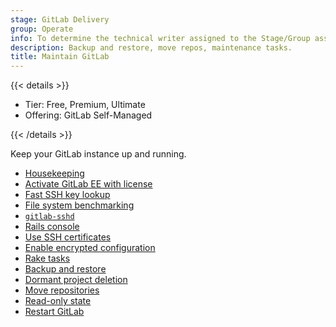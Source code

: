 ```yaml
---
stage: GitLab Delivery
group: Operate
info: To determine the technical writer assigned to the Stage/Group associated with this page, see https://handbook.gitlab.com/handbook/product/ux/technical-writing/#assignments
description: Backup and restore, move repos, maintenance tasks.
title: Maintain GitLab
---
```


{{< details >}}

- Tier: Free, Premium, Ultimate
- Offering: GitLab Self-Managed

{{< /details >}}

Keep your GitLab instance up and running.

- [Housekeeping](../housekeeping.md)
- [Activate GitLab EE with license](../license_file.md)
- [Fast SSH key lookup](fast_ssh_key_lookup.md)
- [File system benchmarking](filesystem_benchmarking.md)
- [`gitlab-sshd`](gitlab_sshd.md)
- [Rails console](rails_console.md)
- [Use SSH certificates](ssh_certificates.md)
- [Enable encrypted configuration](../encrypted_configuration.md)
- [Rake tasks](../../administration/raketasks/_index.md)
- [Backup and restore](../backup_restore/_index.md)
- [Dormant project deletion](../dormant_project_deletion.md)
- [Move repositories](moving_repositories.md)
- [Read-only state](../read_only_gitlab.md)
- [Restart GitLab](../restart_gitlab.md)
